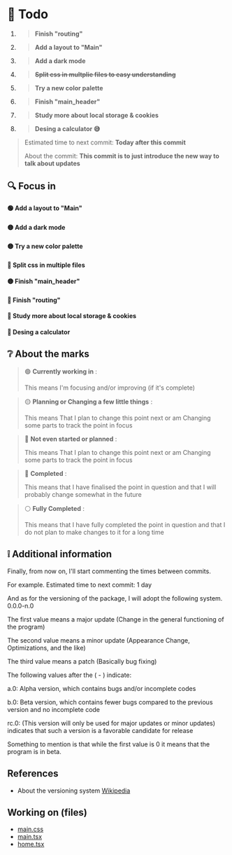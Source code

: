 # 📑 **Todo**
1. > **Finish "routing"**
2. > **Add a layout to "Main"**
3. > **Add a dark mode**
4. > **<del>Split css in multplie files to easy understanding**
5. > **Try a new color palette**
6. > **Finish "main_header"**
7. > **Study more about local storage & cookies**
8. > **Desing a calculator 😅**

> Estimated time to next commit: **Today after this commit**
> 
> About the commit: **This commit is to just introduce the new way to talk about updates**


## 🔍 **Focus in**

#### 🟢 **Add a layout to "Main"**
#### 🟡 **Add a dark mode**
#### 🟡 **Try a new color palette**
#### 🔵 **Split css in multiple files**
#### 🟡 **Finish "main_header"**
#### 🔴 **Finish "routing"**
#### 🔴 **Study more about local storage & cookies**
#### 🔴 **Desing a calculator**

## ❔ **About the marks**

> 🟢 **Currently working in** :
>
> This means I'm focusing and/or improving (if it's complete)

> 🟡 **Planning or Changing a few little things** :
>
> This means That I plan to change this point next or am Changing some parts to track the point in focus

> 🔴 **Not even started or planned** :
>
>   This means That I plan to change this point next or am Changing some parts to track the point in focus

> 🔵 **Completed** :
>
> This means that I have finalised the point in question and that I will probably change somewhat in the future

> ⚪ **Fully Completed** :
>
> This means that I have fully completed the point in question and that I do not plan to make changes to it for a long time

## ❕ Additional information

Finally, from now on, I'll start commenting the times between commits.

For example. Estimated time to next commit: 1 day

And as for the versioning of the package, I will adopt the following system.
0.0.0-n.0

The first value means a major update (Change in the general functioning of the program)

The second value means a minor update (Appearance Change, Optimizations, and the like)

The third value means a patch (Basically bug fixing)

The following values after the ( - ) indicate:

a.0: Alpha version, which contains bugs and/or incomplete codes

b.0: Beta version, which contains fewer bugs compared to the previous version and no incomplete code

rc.0: (This version will only be used for major updates or minor updates) indicates that such a version is a favorable candidate for release

Something to mention is that while the first value is 0 it means that the program is in beta.


## References
- About the versioning system [Wikipedia](https://en.wikipedia.org/wiki/Software_versioning)

## Working on (files)

- [main.css](/src/css/main/main.css)
- [main.tsx](/src/components/main/main.tsx)
- [home.tsx](/src/components/paths/home/home.tsx)

